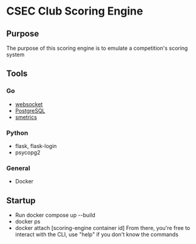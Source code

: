 # CSEC Club Scoring Engine

## Purpose
The purpose of this scoring engine is to emulate a competition's scoring system

## Tools
### Go
- [websocket](https://pkg.go.dev/github.com/gorilla/websocket)
- [PostgreSQL](https://pkg.go.dev/github.com/lib/pq)
- [smetrics](https://github.com/xrash/smetrics)

### Python
- flask, flask-login
- psycopg2

### General
- Docker

## Startup
- Run docker compose up --build
- docker ps
- docker attach [scoring-engine container id]
From there, you're free to interact with the CLI, use "help" if you don't know the commands